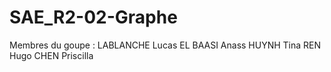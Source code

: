 # SAE_R2-02-Graphe

Membres du goupe : 
LABLANCHE Lucas
EL BAASI Anass
HUYNH Tina
REN Hugo
CHEN Priscilla
